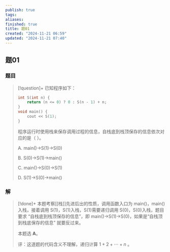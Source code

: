 ```yaml
---
publish: true
tags: 
aliases: 
finished: true
title: 题01
created: "2024-11-21 06:59"
updated: "2024-11-21 07:40"
---
```

## 题01
### 题目
> [!question]+
> 已知程序如下：
> 
> ```cpp
> int S(int n) { 
>     return (n <= 0) ? 0 : S(n - 1) + n;
> }
> void main() { 
>     cout << S(1);
> }
> ```
> 
> 程序运行时使用栈来保存调用过程的信息，自栈底到栈顶保存的信息依次对应的是（ ）。
> 
> A. main()→S(1)→S(0)
> 
> B. S(0)→S(1)→main()
> 
> C. main()→S(0)→S(1)
> 
> D. S(1)→S(0)→main()
### 解
> [!done]+
> 本题考察[[栈]]先进后出的性质，调用函数入口为 main()，main()入栈，接着调用 S(1)，S(1)入栈，S(1)需要递归调用 S(0)，S(0)入栈，题目要求 “自栈底到栈顶保存的信息”，即 main()→S(1)→S(0)，如果是“自栈顶到栈底保存的信息” 就要反过来。
> 
> 本题选 **A**。
> 
> 评：这道题的代码含义不理解，递归计算 $1+2+\cdots+n$ 。